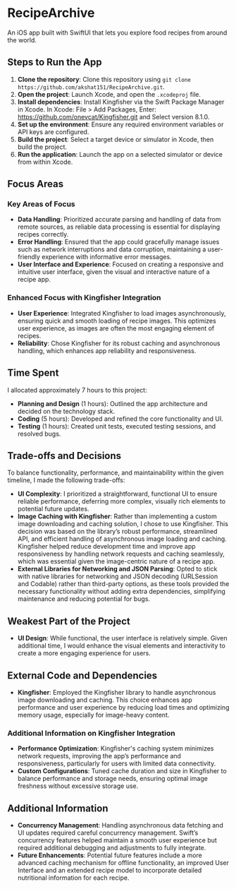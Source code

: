 # RecipeArchive
An iOS app built with SwiftUI that lets you explore food recipes from around the world.

## Steps to Run the App

1. **Clone the repository**: Clone this repository using `git clone https://github.com/akshat151/RecipeArchive.git`.
2. **Open the project**: Launch Xcode, and open the `.xcodeproj` file.
3. **Install dependencies**: Install Kingfisher via the Swift Package Manager in Xcode. In Xcode: File > Add Packages, Enter: https://github.com/onevcat/Kingfisher.git and Select version 8.1.0.
4. **Set up the environment**: Ensure any required environment variables or API keys are configured.
5. **Build the project**: Select a target device or simulator in Xcode, then build the project.
6. **Run the application**: Launch the app on a selected simulator or device from within Xcode.

## Focus Areas

### Key Areas of Focus
- **Data Handling**: Prioritized accurate parsing and handling of data from remote sources, as reliable data processing is essential for displaying recipes correctly.
- **Error Handling**: Ensured that the app could gracefully manage issues such as network interruptions and data corruption, maintaining a user-friendly experience with informative error messages.
- **User Interface and Experience**: Focused on creating a responsive and intuitive user interface, given the visual and interactive nature of a recipe app.

### Enhanced Focus with Kingfisher Integration
- **User Experience**: Integrated Kingfisher to load images asynchronously, ensuring quick and smooth loading of recipe images. This optimizes user experience, as images are often the most engaging element of recipes.
- **Reliability**: Chose Kingfisher for its robust caching and asynchronous handling, which enhances app reliability and responsiveness.

## Time Spent

I allocated approximately 7 hours to this project:
- **Planning and Design** (1 hours): Outlined the app architecture and decided on the technology stack.
- **Coding** (5 hours): Developed and refined the core functionality and UI.
- **Testing** (1 hours): Created unit tests, executed testing sessions, and resolved bugs.

## Trade-offs and Decisions

To balance functionality, performance, and maintainability within the given timeline, I made the following trade-offs:

- **UI Complexity**: I prioritized a straightforward, functional UI to ensure reliable performance, deferring more complex, visually rich elements to potential future updates.
- **Image Caching with Kingfisher**: Rather than implementing a custom image downloading and caching solution, I chose to use Kingfisher. This decision was based on the library’s robust performance, streamlined API, and efficient handling of asynchronous image loading and caching. Kingfisher helped reduce development time and improve app responsiveness by handling network requests and caching seamlessly, which was essential given the image-centric nature of a recipe app.
- **External Libraries for Networking and JSON Parsing**: Opted to stick with native libraries for networking and JSON decoding (URLSession and Codable) rather than third-party options, as these tools provided the necessary functionality without adding extra dependencies, simplifying maintenance and reducing potential for bugs.

## Weakest Part of the Project

- **UI Design**: While functional, the user interface is relatively simple. Given additional time, I would enhance the visual elements and interactivity to create a more engaging experience for users.

## External Code and Dependencies

- **Kingfisher**: Employed the Kingfisher library to handle asynchronous image downloading and caching. This choice enhances app performance and user experience by reducing load times and optimizing memory usage, especially for image-heavy content.

### Additional Information on Kingfisher Integration
- **Performance Optimization**: Kingfisher's caching system minimizes network requests, improving the app’s performance and responsiveness, particularly for users with limited data connectivity.
- **Custom Configurations**: Tuned cache duration and size in Kingfisher to balance performance and storage needs, ensuring optimal image freshness without excessive storage use.

## Additional Information

- **Concurrency Management**: Handling asynchronous data fetching and UI updates required careful concurrency management. Swift’s concurrency features helped maintain a smooth user experience but required additional debugging and adjustments to fully integrate.
- **Future Enhancements**: Potential future features include a more advanced caching mechanism for offline functionality, an improved User Interface and an extended recipe model to incorporate detailed nutritional information for each recipe.


